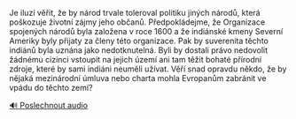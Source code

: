 
Je iluzí věřit, že by národ trvale toleroval politiku jiných národů, která poškozuje životní zájmy jeho občanů. Předpokládejme, že Organizace spojených národů byla založena v roce 1600 a že indiánské kmeny Severní Ameriky byly přijaty za členy této organizace. Pak by suverenita těchto indiánů byla uznána jako nedotknutelná. Byli by dostali právo nedovolit žádnému cizinci vstoupit na jejich území ani tam těžit bohaté přírodní zdroje, které by sami indiáni neuměli užívat. Věří snad opravdu někdo, že by nějaká mezinárodní úmluva nebo charta mohla Evropanům zabránit ve vpádu do těchto zemí?

[🔊 Poslechnout audio](/data/7-paragraphs/audio/chapter_138/para_001-Je-iluz-vit-e-by-nrod-trvale-toleroval-polit.mp3)
